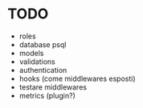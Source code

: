 # TODO

- roles
- database psql
- models
- validations
- authentication
- hooks (come middlewares esposti)
- testare middlewares
- metrics (plugin?)
